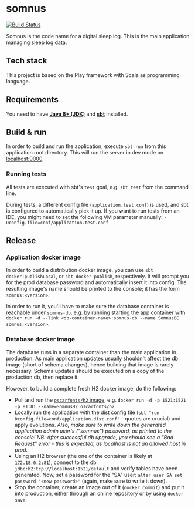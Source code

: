 # somnus

[![Build Status](https://travis-ci.org/upkbs-chronobiology/somnus.svg?branch=master)](https://travis-ci.org/upkbs-chronobiology/somnus)

Somnus is the code name for a digital sleep log.
This is the main application managing sleep log data.

## Tech stack

This project is based on the Play framework with Scala as programming language.

## Requirements

You need to have **[Java 8+ (JDK)](http://www.oracle.com/technetwork/java/javase/downloads/index.html)** and **[sbt](https://www.scala-sbt.org/)** installed.

## Build & run

In order to build and run the application, execute `sbt run` from this application root directory.
This will run the server in dev mode on [localhost:9000](http://localhost:9000/).

### Running tests

All tests are executed with sbt's `test` goal, e.g. `sbt test` from the command line.

During tests, a different config file (`application.test.conf`) is used, and sbt is configured to automatically pick it up.
If you want to run tests from an IDE, you might need to set the following VM parameter manually: `-Dconfig.file=conf/application.test.conf`

## Release

### Application docker image

In order to build a distribution docker image, you can use `sbt docker:publishLocal`, or `sbt docker:publish`, respectively.
It will prompt you for the prod database password and automatically insert it into config.
The resulting image's name should be printed to the console; it has the form `somnus:<version>`.

In order to run it, you'll have to make sure the database container  is reachable under `somnus-db`,
e.g. by running starting the app container with `docker run -d --link <db-container-name>:somnus-db --name SomnusBE somnus:<version>`.

### Database docker image

The database runs in a separate container than the main application in production.
As main application updates usually shouldn't affect the db image (short of schema changes), hence building that image is rarely necessary.
Schema updates should be executed on a copy of the production db, then replace it.

However, to build a complete fresh H2 docker image, do the following:

- Pull and run the [`oscarfonts/h2` image](https://hub.docker.com/r/oscarfonts/h2/), e.g. `docker run -d -p 1521:1521 -p 81:81 --name=SomnusH2 oscarfonts/h2`.
- Locally run the application with the dist config file (`sbt "run -Dconfig.file=conf/application.dist.conf"` - quotes are crucial) and apply evolutions.
*Also, make sure to write down the generated application admin user's ("somnus") password, as printed to the console!*
*NB: After successful db upgrade, you should see a "Bad Request" error - this is expected, as localhost is not an allowed host in prod.*
- Using an H2 browser (the one of the container is likely at [`172.18.0.2:81`](http://172.18.0.2:81/)), connect to the db `jdbc:h2:tcp://localhost:1521/default` and verify tables have been generated.
Now, set a password for the "SA" user: `alter user SA set password '<new-password>'` (again, make sure to write it down).
- Stop the container, create an image out of it (`docker commit`) and put it into production, either through an online repository or by using `docker save`.

